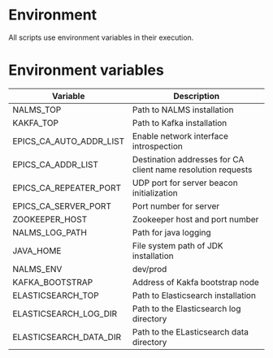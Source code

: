 # Environment

All scripts use environment variables in their execution.


# Environment variables


| Variable                 | Description                                                   |
|--------------------------|---------------------------------------------------------------|
| NALMS_TOP                | Path to NALMS installation                                    |
| KAKFA_TOP                | Path to Kafka installation                                    |
| EPICS_CA_AUTO_ADDR_LIST  | Enable network interface introspection                        |
| EPICS_CA_ADDR_LIST       | Destination addresses for CA client name resolution requests  |
| EPICS_CA_REPEATER_PORT   | UDP port for server beacon initialization                     |
| EPICS_CA_SERVER_PORT     | Port number for server                                        |
| ZOOKEEPER_HOST           | Zookeeper host and port number                                |
| NALMS_LOG_PATH           | Path for java logging                                         |
| JAVA_HOME                | File system path of JDK installation                          |
| NALMS_ENV                | dev/prod                                                      |
| KAFKA_BOOTSTRAP          | Address of Kakfa bootstrap node                               |
| ELASTICSEARCH_TOP        | Path to Elasticsearch installation                            |
| ELASTICSEARCH_LOG_DIR    | Path to the Elasticsearch log directory                       |
| ELASTICSEARCH_DATA_DIR   | Path to the ELasticsearch data directory                      |
